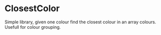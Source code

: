 # ClosestColor

Simple library, given one colour find the closest colour in an array colours. Usefull for colour grouping.
